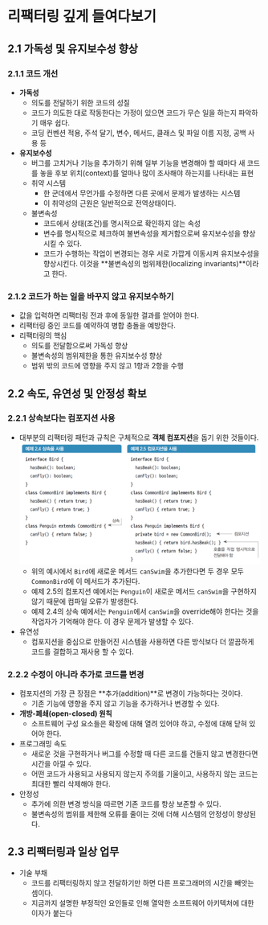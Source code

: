 # 리팩터링 깊게 들여다보기

## 2.1 가독성 및 유지보수성 향상

### 2.1.1 코드 개선

- **가독성**
  - 의도를 전달하기 위한 코드의 성질
  - 코드가 의도한 대로 작동한다는 가정이 있으면 코드가 무슨 일을 하는지 파악하기 매우 쉽다.
  - 코딩 컨벤션 적용, 주석 달기, 변수, 메서드, 클래스 및 파일 이름 지정, 공백 사용 등
- **유지보수성**
  - 버그를 고치거나 기능을 추가하기 위해 일부 기능을 변경해야 할 때마다 새 코드를 놓을 후보 위치(context)를 얼마나 많이 조사해야 하는지를 나타내는 표현
  - 취약 시스템
    - 한 군데에서 무언가를 수정하면 다른 곳에서 문제가 발생하는 시스템
    - 이 취약성의 근원은 일반적으로 전역상태이다.
  - 불변속성
    - 코드에서 상태(조건)를 명시적으로 확인하지 않는 속성
    - 변수를 명시적으로 체크하여 불변속성을 제거함으로써 유지보수성을 향상시킬 수 있다.
    - 코드가 수행하는 작업이 변경되는 경우 서로 가깝게 이동시켜 유지보수성을 향상시킨다. 이것을 **불변속성의 범위제한(localizing invariants)**이라고 한다.

### 2.1.2 코드가 하는 일을 바꾸지 않고 유지보수하기

- 값을 입력하면 리팩터링 전과 후에 동일한 결과를 얻어야 한다.
- 리팩터링 중인 코드를 예약하여 병합 충돌을 예방한다.
- 리팩터링의 핵심
  - 의도를 전달함으로써 가독성 향상
  - 불변속성의 범위제한을 통한 유지보수성 향상
  - 범위 밖의 코드에 영향을 주지 않고 1항과 2항을 수행

## 2.2 속도, 유연성 및 안정성 확보

### 2.2.1 상속보다는 컴포지션 사용

- 대부분의 리팩터링 패턴과 규칙은 구체적으로 **객체 컴포지션**을 돕기 위한 것들이다.
  ![01_상속과컴포지션](./img/01_상속과컴포지션.png)
  - 위의 예시에서 `Bird`에 새로운 메서드 `canSwim`을 추가한다면 두 경우 모두 `CommonBird`에 이 메서드가 추가된다.
  - 예제 2.5의 컴포지션 예에서는 `Penguin`이 새로운 메서드 `canSwim`을 구현하지 않기 때문에 컴파일 오류가 발생한다.
  - 예제 2.4의 상속 예에서는 `Penguin`에서 `canSwim`을 override해야 한다는 것을 작업자가 기억해야 한다. 이 경우 문제가 발생할 수 있다.
- 유연성
  - 컴포지션을 중심으로 만들어진 시스템을 사용하면 다른 방식보다 더 깔끔하게 코드를 결합하고 재사용 할 수 있다.

### 2.2.2 수정이 아니라 추가로 코드를 변경

- 컴포지션의 가장 큰 장점은 **추가(addition)**로 변경이 가능하다는 것이다.
  - 기존 기능에 영향을 주지 않고 기능을 추가하거나 변경할 수 있다.
- **개방-폐쇄(open-closed) 원칙**
  - 소프트웨어 구성 요소들은 확장에 대해 열려 있어야 하고, 수정에 대해 닫혀 있어야 한다.
- 프로그래밍 속도
  - 새로운 것을 구현하거나 버그를 수정할 때 다른 코드를 건들지 않고 변경한다면 시간을 아낄 수 있다.
  - 어떤 코드가 사용되고 사용되지 않는지 주의를 기울이고, 사용하지 않는 코드는 최대한 빨리 삭제해야 한다.
- 안정성
  - 추가에 의한 변경 방식을 따르면 기존 코드를 항상 보존할 수 있다.
  - 불변속성의 범위를 제한해 오류를 줄이는 것에 더해 시스템의 안정성이 향상된다.

## 2.3 리팩터링과 일상 업무

- 기술 부채
  - 코드를 리팩터링하지 않고 전달하기만 하면 다른 프로그래머의 시간을 빼앗는 셈이다.
  - 지금까지 설명한 부정적인 요인들로 인해 열악한 소프트웨어 아키텍처에 대한 이자가 붙는다
